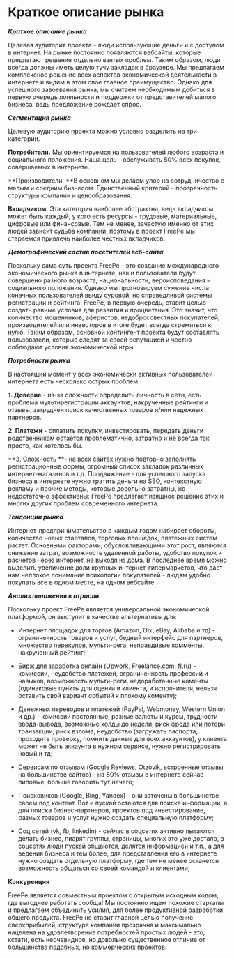 # Краткое описание рынка

***Краткое описание рынка***

Целевая аудитория проекта - люди использующие деньги и с доступом в интернет. На рынке постоянно появляются вебсайты, которые предлагают решения отдельно взятых проблем. Таким образом, люди всегда должны иметь целую тучу закладок в браузере. Мы предлагаем комплексное решение всех аспектов экономической деятельности в интернете и видим в этом свое главное преимущество. Однако для успешного завоевания рынка, мы считаем необходимым добиться в первую очередь лояльности и поддержки от представителей малого бизнеса, ведь предложение рождает спрос. 

***Сегментация рынка***

Целевую аудиторию проекта можно условно разделить на три категории.

**Потребители.** Мы ориентируемся на пользователей любого возраста и социального положения. Наша цель - обслуживать 50% всех покупок, совершаемых в интернете. 

**Производители. **В основном мы делаем упор на сотрудничество с малым и средним бизнесом. Единственный критерий - прозрачность структуры компании и ценообразования. 

**Вкладчиком.** Эта категория наиболее абстрактна, ведь вкладчиком может быть каждый, у кого есть ресурсы - трудовые, материальные, цифровые или финансовые. Тем не менее, зачастую именно от этих людей зависит судьба компаний, поэтому в проект FreePe мы стараемся привлечь наиболее честных вкладчиков. 
	
***Демографический состав посетителей веб-сайта***

Поскольку сама суть проекта FreePe - это создание международного экономического рынка в интернете, наши пользователи будут совершено разного возраста, национальности, вероисповедания и социального положения. Однако мы прогнозируем сужение числа конечных пользователей ввиду суровой, но справедливой системы регистрации и рейтинга. FreePe, в первую очередь, ставит целью создать равные условия для развития и процветания. Это значит, что количество мошенников, аферистов, недобросовестных покупателей, производителей или инвесторов в итоге будет всегда стремиться к нулю. Таким образом, основной контингент проекта будут составлять пользователи, которые следят за своей репутацией и честно соблюдают условия экономической игры. 

***Потребности рынка***

В настоящий момент у всех экономически активных пользователей интернета есть несколько острых проблем:

**1. Доверие** - из-за сложности определить личность в сети, есть проблема мультирегистрации аккаунтов, накрученные рейтинги и отзывы, затруднен поиск качественных товаров и/или надежных партнеров. 

**2. Платежи** - оплатить покупку, инвестировать, передать деньги родственникам остается проблематично, затратно и не всегда так просто, как хотелось бы. 

**3. Сложность **- на всех сайтах нужно повторно заполнять регистрационные формы, огромный список закладок различных интернет-магазинов и т.д.
Продвижение - для успешного запуска бизнеса в интернете нужно тратить деньги на SEO, контекстную рекламу и прочие методы, которые довольно затратны, но недостаточно эффективны;
	FreePe предлагает изящное решение этих и многих других проблем современного интернета. 

***Тенденции рынка***

Интернет-предпринимательство с каждым годом набирает обороты, количество новых стартапов, торговых площадок, платежных систем растет. Основными факторами, обусловливающими этот рост, являются снижение затрат, возможность удаленной работы, удобство покупок и расчетов через интернет, не выходя из дома. В последнее время можно выделить увеличение доли крупных интернет-гипермаркетов, что дает нам неплохое понимание психологии покупателей - людям удобно покупать все в одном месте, на одном вебсайте. 

***Анализ положения в отрасли***

Поскольку проект FreePe является универсальной экономической платформой, он выступит в качестве альтернативы для:
- Интернет площадок для торгов (Amazon, Olx, eBay, Alibaba и тд) - ограниченность товаров и услуг, бедный интерфейс для партнеров, множество перекупов, мульти-рега, неправдивые комменты, накрученный рейтинг;

- Бирж для заработка онлайн (Upwork, Freelance.com, fl.ru) - комиссии, неудобство платежей, ограниченность профессий и навыков, возможность мульти-реги, недоработанные коменты (одинаковые пункты для оценки и клиента, и исполнителя, нельзя оставить свой вариант событий к плохому коменту);

- Денежных переводов и платежей (PayPal, Webmoney, Western Union и др.) - комиссии постоянные, разные валюты и курсы, трудности ввода-вывода, возможные холды до недели, риск фрода или потери транзакции, риск взлома, неудобство (загружать паспорта, проходить проверку, помнить данные для всех аккаунтов), у клиента может не быть аккаунта в нужном сервисе, нужно регистрировать новый и тд;
- Сервисам по отзывам (Google Reviews, Otzovik, встроенные отзывы на большинстве сайтов) - на 80% отзывы в интернете сейчас липовые, больше говорить тут нечего;

- Поисковиков (Google, Bing, Yandex) - они заточены в большинстве своем под контент. Вот и пускай остаются для поиска информации, а для поиска бизнес-партнеров, проектов под инвестирование, разных товаров и услуг нужно создать специальную платформу;

- Соц сетей (vk, fb, linkedin) - сейчас в соцсетях активно пытаются делать бизнес, пиарят группы, страницы, многих это уже достало, в соцсетях люди пускай общаются, делятся информацией и т.п., а для ведения бизнеса и тем более, для представления его в интернете нужно создать отдельную платформу, где тем не менее останется возможность общаться со своей командой и клиентами;


**Конкуренция**

FreePe является совместным проектом с открытым исходным кодом, где выгоднее работать сообща! Мы постоянно ищем похожие стартапы и предлагаем объединить усилия, для более продуктивной разработки общего продукта. FreePe не ставит главной целью получение сверхприбылей, структура компании прозрачна и максимально нацелена на удовлетворение потребностей простых людей - это, кстати, есть неочевидное, но довольно существенное отличие от большинства подобных, но коммерческих проектов.
